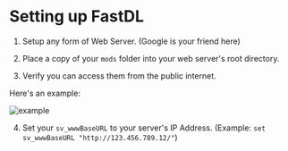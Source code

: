 # Setting up FastDL

1. Setup any form of Web Server. (Google is your friend here)

2. Place a copy of your `mods` folder into your web server's root directory.

3. Verify you can access them from the public internet.

Here's an example:

![example](/images/docs/server/iw5/fastdl/dhHTEQo.png)

4. Set your `sv_wwwBaseURL` to your server's IP Address. (Example: `set sv_wwwBaseURL "http://123.456.789.12/"`)
